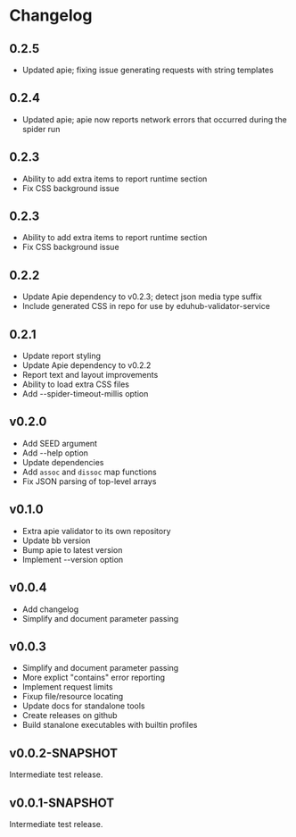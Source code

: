 # Changelog

## 0.2.5
 - Updated apie; fixing issue generating requests with string templates

## 0.2.4
 - Updated apie; apie now reports network errors that occurred during the spider run

## 0.2.3
 - Ability to add extra items to report runtime section
 - Fix CSS background issue

## 0.2.3
 - Ability to add extra items to report runtime section
 - Fix CSS background issue

## 0.2.2
 - Update Apie dependency to v0.2.3; detect json media type suffix
 - Include generated CSS in repo for use by eduhub-validator-service

## 0.2.1
 - Update report styling
 - Update Apie dependency to v0.2.2
 - Report text and layout improvements
 - Ability to load extra CSS files
 - Add --spider-timeout-millis option

## v0.2.0

 - Add SEED argument
 - Add --help option
 - Update dependencies
 - Add `assoc` and `dissoc` map functions
 - Fix JSON parsing of top-level arrays

## v0.1.0

 - Extra apie validator to its own repository
 - Update bb version
 - Bump apie to latest version
 - Implement --version option

## v0.0.4

 - Add changelog
 - Simplify and document parameter passing

## v0.0.3

 - Simplify and document parameter passing
 - More explict "contains" error reporting
 - Implement request limits
 - Fixup file/resource locating
 - Update docs for standalone tools
 - Create releases on github
 - Build stanalone executables with builtin profiles

## v0.0.2-SNAPSHOT

Intermediate test release.

## v0.0.1-SNAPSHOT

Intermediate test release.
